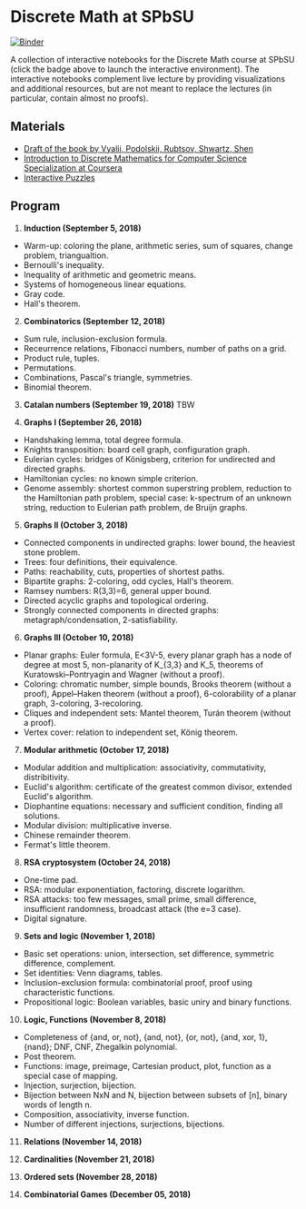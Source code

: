 # Discrete Math at SPbSU

[![Binder](https://mybinder.org/badge.svg)](https://mybinder.org/v2/gh/alexanderskulikov/discrete-math/master)

A collection of interactive notebooks for the 
Discrete Math course at SPbSU 
(click the badge above to launch the interactive environment). 
The interactive notebooks complement live lecture by providing 
visualizations and additional resources, but are not meant to 
replace the lectures (in particular, contain almost no proofs).

## Materials
* [Draft of the book by Vyalii, Podolskii, Rubtsov, Shwartz, Shen](http://rubtsov.su/public/hse/2017/DM-HSE-Draft.pdf)
* [Introduction to Discrete Mathematics for Computer Science Specialization at Coursera](https://www.coursera.org/specializations/discrete-mathematics)
* [Interactive Puzzles](http://dm.compsciclub.ru/app/list)

## Program

1. **Induction (September 5, 2018)**
* Warm-up: coloring the plane, arithmetic series, sum of squares, change problem, triangualtion.
* Bernoulli's inequality.
* Inequality of arithmetic and geometric means.
* Systems of homogeneous linear equations.
* Gray code.
* Hall's theorem.

2. **Combinatorics (September 12, 2018)**
* Sum rule, inclusion-exclusion formula.
* Receurrence relations, Fibonacci numbers, number of paths on a grid.
* Product rule, tuples.
* Permutations.
* Combinations, Pascal's triangle, symmetries.
* Binomial theorem.

3. **Catalan numbers (September 19, 2018)**
TBW

4. **Graphs I (September 26, 2018)**
* Handshaking lemma, total degree formula.
* Knights transposition: board cell graph, configuration graph.
* Eulerian cycles: bridges of Königsberg, criterion for undirected and directed graphs.
* Hamiltonian cycles: no known simple criterion.
* Genome assembly: shortest common superstring problem, reduction to the Hamiltonian path problem,
special case: k-spectrum of an unknown string, reduction to Eulerian path problem, de Bruijn graphs.

5. **Graphs II (October 3, 2018)**
* Connected components in undirected graphs: lower bound, the heaviest stone problem.
* Trees: four definitions, their equivalence.
* Paths: reachability, cuts, properties of shortest paths.
* Bipartite graphs: 2-coloring, odd cycles, Hall's theorem.
* Ramsey numbers: R(3,3)=6, general upper bound.
* Directed acyclic graphs and topological ordering.
* Strongly connected components in directed graphs: metagraph/condensation, 2-satisfiability.

6. **Graphs III (October 10, 2018)**
* Planar graphs: Euler formula, E<3V-5, every planar graph has a node of degree at most 5, non-planarity of K_{3,3} and K_5, theorems of Kuratowski–Pontryagin and Wagner (without a proof).
* Coloring: chromatic number, simple bounds, Brooks theorem (without a proof), Appel–Haken theorem (without a proof), 6-colorability of a planar graph, 3-coloring, 3-recoloring.
* Cliques and independent sets: Mantel theorem, Turán theorem (without a proof).
* Vertex cover: relation to independent set, König theorem.

7. **Modular arithmetic (October 17, 2018)**
* Modular addition and multiplication: associativity, commutativity, distribitivity.
* Euclid's algorithm: certificate of the greatest common divisor, extended Euclid's algorithm.
* Diophantine equations: necessary and sufficient condition, finding all solutions.
* Modular division: multiplicative inverse.
* Chinese remainder theorem.
* Fermat's little theorem.

8. **RSA cryptosystem (October 24, 2018)**
* One-time pad.
* RSA: modular exponentiation, factoring, discrete logarithm.
* RSA attacks: too few messages, small prime, small difference, insufficient randomness, broadcast attack (the e=3 case).
* Digital signature.

9. **Sets and logic (November 1, 2018)**
* Basic set operations: union, intersection, set difference, symmetric difference, complement.
* Set identities: Venn diagrams, tables.
* Inclusion-exclusion formula: combinatorial proof, proof using characteristic functions.
* Propositional logic: Boolean variables, basic uniry and binary functions.

10. **Logic, Functions (November 8, 2018)**
* Completeness of {and, or, not}, {and, not}, {or, not}, {and, xor, 1}, {nand}; DNF, CNF, Zhegalkin polynomial.
* Post theorem.
* Functions: image, preimage, Cartesian product, plot, function as a special case of mapping.
* Injection, surjection, bijection.
* Bijection between NxN and N, bijection between subsets of [n], binary words of length n.
* Composition, associativity, inverse function.
* Number of different injections, surjections, bijections.

11. **Relations (November 14, 2018)**

12. **Cardinalities (November 21, 2018)**

13. **Ordered sets (November 28, 2018)**

14. **Combinatorial Games (December 05, 2018)**